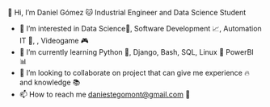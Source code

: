 👋 Hi, I’m Daniel Gómez :cat:
Industrial Engineer and Data Science Student

- 👀 I’m interested in Data Science:rocket:, Software Development :chart_with_upwards_trend:, Automation IT :turtle:, , Videogame :video_game:
- 🌱 I’m currently learning Python :snake:, Django, Bash, SQL, Linux :penguin: PowerBI :bar_chart:
- 💞️ I’m looking to collaborate on project that can give me experience :fire: and knowledge :books:
- 📫 How to reach me daniestegomont@gmail.com :email:

<!---
Degomezm/Degomezm is a ✨ special ✨ repository because its `README.md` (this file) appears on your GitHub profile.
You can click the Preview link to take a look at your changes.
--->
